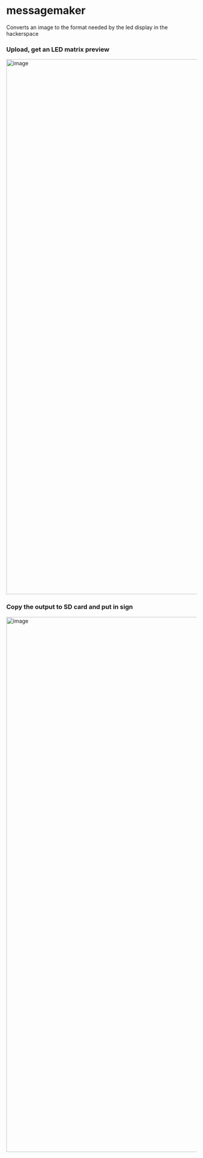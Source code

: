 # messagemaker
Converts an image to the format needed by the led display in the hackerspace

### Upload, get an LED matrix preview
<img width="1415" alt="image" src="https://user-images.githubusercontent.com/905676/180317899-85757356-cd96-4b6d-afff-2dbcded6c959.png">

### Copy the output to SD card and put in sign
<img width="1415" alt="image" src="https://user-images.githubusercontent.com/905676/180317932-b2155e00-4119-4e61-add1-c80463ce831c.png">
